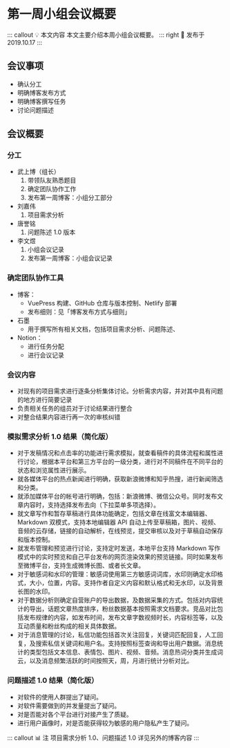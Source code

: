 # 第一周小组会议概要 <AuthorBadge text="Week 1-2" vertical="middle"/> <AuthorBadge text="@李文煜" vertical="middle"/>

::: callout 💡 本文内容
本文主要介绍本周小组会议概要。
::: right
📅 发布于 2019.10.17
:::

## 会议事项

-   确认分工
-   明确博客发布方式
-   明确博客撰写任务
-   讨论问题描述

## 会议概要

### 分工

-   武上博（组长）
    1.  带领队友熟悉题目
    2.  确定团队协作工作
    3.  发布第一周博客：小组分工部分
-   刘嘉伟
    1.  项目需求分析
-   唐誉铭
    1.  问题陈述 1.0 版本
-   李文煜
    1.  小组会议记录
    2.  发布第一周博客：小组会议记录

### 确定团队协作工具

-   博客：
    -   VuePress 构建、GitHub 仓库与版本控制、Netlify 部署
    -   发布细则：见「博客发布方式与细则」
-   石墨
    -   用于撰写所有相关文档，包括项目需求分析、问题陈述、
-   Notion：
    -   进行任务分配
    -   进行会议记录

### 会议内容

-   对现有的项目需求进行逐条分析集体讨论。分析需求内容，并对其中具有问题的地方进行简要记录
-   负责相关任务的组员对于讨论结果进行整合
-   对整合结果内容进行再一次的审核纠错

### 模拟需求分析 1.0 结果（简化版）

-   对于发稿情况和点击率的功能进行需求模拟，就查看稿件的具体流程和属性进行讨论，根据本平台和第三方平台的一级分类，进行对不同稿件在不同平台的状态和浏览属性进行展示。
-   就各媒体平台的热点新闻进行明确，获取新浪微博和知乎热搜，进行新闻筛选和分类。
-   就添加媒体平台的帐号进行明确，包括：新浪微博、微信公众号。同时发布文章内容时，支持选择发布去向（下拉菜单多项选择）。
-   就文章写作和暂存草稿进行具体功能确定，包括文章在线富文本编辑器、Markdown 双模式，支持本地编辑器 API 自动上传至草稿箱，图片、视频、音频的云存储，链接的自动解析，在线预览，提交审核以及对于草稿自动保存和版本控制。
-   就发布管理和预览进行讨论，支持定时发送，本地平台支持 Markdown 写作模式中的实时预览和自己平台发布的网页渲染效果的预览链接。同时如果发布至微博平台，支持生成微博长图、或者长文章。
-   对于敏感词和水印的管理：敏感词使用第三方敏感词词库，水印则确定水印格式，大小，位置，内容。支持作者自定义内容和默认格式和无水印，以及背景长图的水印。
-   对于数据分析则确定自营账户的导出数据，及数据采集的方式。包括对内容统计的导出，话题文章热度排序，粉丝数据基本按照需求文档要求。竞品对比包括发布规律的内容，如发布时间，发布文章字数视频时长，内容标签等，以及互动质量和粉丝构成的相关具体数据。
-   对于消息管理的讨论，私信功能包括首次关注回复，关键词匹配回复，人工回复，及搜索私信关键词和用户名。支持按照标签查询和导出用户数据。消息统计的类型包括文本信息、表情包、图片、视频、音频。消息热词分类并生成词云，以及消息频繁活跃的时间按照天，周，月进行统计分析对比。

### 问题描述 1.0 结果（简化版）

-   对软件的使用人群提出了疑问。
-   对软件需要做到的并发量提出了疑问。
-   对是否能对各个平台进行对接产生了质疑。
-   进行用户画像时，对是否能获得较为敏感的用户隐私产生了疑问。

::: callout 📊 注
项目需求分析 1.0、问题描述 1.0 详见另外的博客内容
:::
